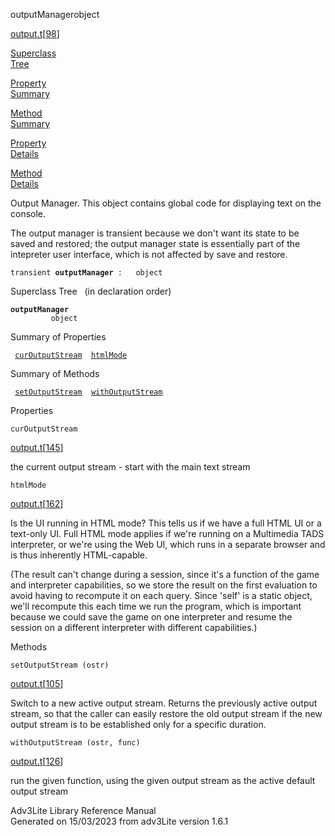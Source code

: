 ---
---
<span class="title">outputManager</span><span class="type">object</span>

[output.t](../file/output.t.html)\[[98](../source/output.t.html#98)\]

[Superclass  
Tree](#_SuperClassTree_)

[Property  
Summary](#_PropSummary_)

[Method  
Summary](#_MethodSummary_)

[Property  
Details](#_Properties_)

[Method  
Details](#_Methods_)

<div class="fdesc">

Output Manager. This object contains global code for displaying text on
the console.

The output manager is transient because we don't want its state to be
saved and restored; the output manager state is essentially part of the
intepreter user interface, which is not affected by save and restore.

`transient `**`outputManager`**` :   object`

</div>

<span id="_SuperClassTree_"></span>

<div class="mjhd">

<span class="hdln">Superclass Tree</span>   (in declaration order)

</div>

**`outputManager`**  
`         object`  
<span id="_PropSummary_"></span>

<div class="mjhd">

<span class="hdln">Summary of Properties</span>  

</div>

` `[`curOutputStream`](#curOutputStream)`  `[`htmlMode`](#htmlMode)`  `

<span id="_MethodSummary_"></span>

<div class="mjhd">

<span class="hdln">Summary of Methods</span>  

</div>

` `[`setOutputStream`](#setOutputStream)`  `[`withOutputStream`](#withOutputStream)`  `

<span id="_Properties_"></span>

<div class="mjhd">

<span class="hdln">Properties</span>  

</div>

<span id="curOutputStream"></span>

`curOutputStream`

[output.t](../file/output.t.html)\[[145](../source/output.t.html#145)\]

<div class="desc">

the current output stream - start with the main text stream

</div>

<span id="htmlMode"></span>

`htmlMode`

[output.t](../file/output.t.html)\[[162](../source/output.t.html#162)\]

<div class="desc">

Is the UI running in HTML mode? This tells us if we have a full HTML UI
or a text-only UI. Full HTML mode applies if we're running on a
Multimedia TADS interpreter, or we're using the Web UI, which runs in a
separate browser and is thus inherently HTML-capable.

(The result can't change during a session, since it's a function of the
game and interpreter capabilities, so we store the result on the first
evaluation to avoid having to recompute it on each query. Since 'self'
is a static object, we'll recompute this each time we run the program,
which is important because we could save the game on one interpreter and
resume the session on a different interpreter with different
capabilities.)

</div>

<span id="_Methods_"></span>

<div class="mjhd">

<span class="hdln">Methods</span>  

</div>

<span id="setOutputStream"></span>

`setOutputStream (ostr)`

[output.t](../file/output.t.html)\[[105](../source/output.t.html#105)\]

<div class="desc">

Switch to a new active output stream. Returns the previously active
output stream, so that the caller can easily restore the old output
stream if the new output stream is to be established only for a specific
duration.

</div>

<span id="withOutputStream"></span>

`withOutputStream (ostr, func)`

[output.t](../file/output.t.html)\[[126](../source/output.t.html#126)\]

<div class="desc">

run the given function, using the given output stream as the active
default output stream

</div>

<div class="ftr">

Adv3Lite Library Reference Manual  
Generated on 15/03/2023 from adv3Lite version 1.6.1

</div>

